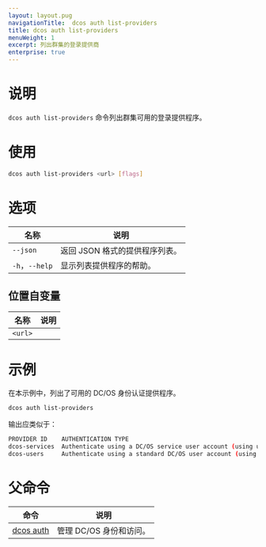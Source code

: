 ```yaml
---
layout: layout.pug
navigationTitle:  dcos auth list-providers
title: dcos auth list-providers
menuWeight: 1
excerpt: 列出群集的登录提供商
enterprise: true
---
```


# 说明

`dcos auth list-providers` 命令列出群集可用的登录提供程序。

# 使用

```bash
dcos auth list-providers <url> [flags]
```

# 选项

| 名称 | 说明 |
|---------|-------------|
| `--json` | 返回 JSON 格式的提供程序列表。 |
| `-h`，`--help` | 显示列表提供程序的帮助。 |

## 位置自变量

| 名称 | 说明 |
|---------|-------------|
| `<url>`  |    | 

# 示例

在本示例中，列出了可用的 DC/OS 身份认证提供程序。

```bash
dcos auth list-providers
```

输出应类似于：

```bash
PROVIDER ID    AUTHENTICATION TYPE
dcos-services  Authenticate using a DC/OS service user account (using username and private key)
dcos-users     Authenticate using a standard DC/OS user account (using username and password)
```

# 父命令

| 命令 | 说明 |
|---------|-------------|
| [dcos auth](/mesosphere/dcos/cn/1.12/cli/command-reference/dcos-auth/) | 管理 DC/OS 身份和访问。 |
